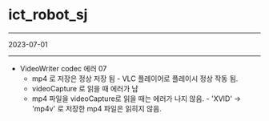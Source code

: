 # ict_robot_sj

- - - 
2023-07-01
- - -

* VideoWriter codec 에러 07 
  * mp4 로 저장은 정상 저장 됨 - VLC 플레이어로 플레이시 정상 작동 됨.
  * videoCapture 로 읽을 때 에러가 남 
  * mp4 파일을 videoCapture로 읽을 때는 에러가 나지 않음. - 'XVID' -> 'mp4v' 로 저장한 mp4 파일은 읽히지 않음.